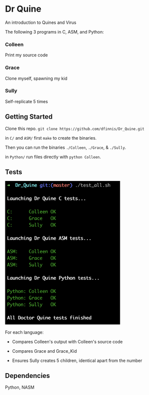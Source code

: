# Dr Quine

An introduction to Quines and Virus

The following 3 programs in C, ASM, and Python:


### Colleen

Print my source code


### Grace

Clone myself, spawning my kid


### Sully

Self-replicate 5 times


## Getting Started

Clone this repo. ```git clone https://github.com/dfinnis/Dr_Quine.git```

in ```C/``` and ```ASM/``` first ```make``` to create the binaries.

Then you can run the binaries ```./Colleen```, ```./Grace```, & ```./Sully```.

in ```Python/``` run files directly with ```python Colleen```.

## Tests

<img src="https://github.com/dfinnis/Dr_Quine/blob/master/img/tests.png" width="379">

For each language:

* Compares Colleen's output with Colleen's source code

* Compares Grace and Grace_Kid

* Ensures Sully creates 5 children, identical apart from the number

## Dependencies

Python, NASM
